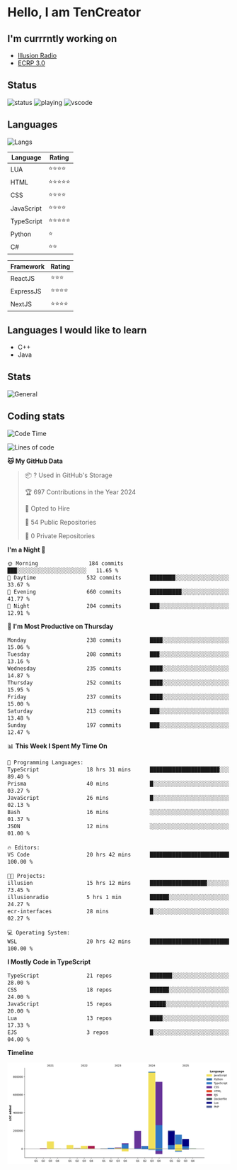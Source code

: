 # Hello, I am TenCreator

## I'm currrntly working on
- [Illusion Radio](https://illusionradio.co.uk/)
- [ECRP 3.0](http://github.com/Emerald-Coast-Roleplay/)

## Status
![status](https://api.statusbadges.me/badge/status/518334475038359555?simple=true&style=for-the-badge)
![playing](https://api.statusbadges.me/badge/playing/518334475038359555?style=for-the-badge)
![vscode](https://api.statusbadges.me/badge/vscode/518334475038359555?style=for-the-badge)

## Languages
![Langs](https://github-readme-stats.vercel.app/api/top-langs/?username=tencreator&layout=compact&theme=radical)


|Language|Rating|
|--------|------|
|LUA|⭐️⭐️⭐️⭐️|
|HTML|⭐️⭐️⭐️⭐️⭐️|
|CSS|⭐️⭐️⭐️⭐️|
|JavaScript|⭐️⭐️⭐️⭐️|
|TypeScript|⭐️⭐️⭐️⭐️⭐️|
|Python|⭐️|
|C#|⭐️⭐️ |

|Framework|Rating|
|--------|------|
|ReactJS|⭐️⭐️⭐|
|ExpressJS|⭐️⭐️⭐️⭐️|
|NextJS|⭐️⭐️⭐⭐️|

## Languages I would like to learn
- C++
- Java

## Stats
![General](https://github-readme-stats.vercel.app/api?username=tencreator&show_icons=true&theme=radical)

## Coding stats

<!--START_SECTION:waka-->
![Code Time](http://img.shields.io/badge/Code%20Time-317%20hrs%2055%20mins-blue)

![Lines of code](https://img.shields.io/badge/From%20Hello%20World%20I%27ve%20Written-1.8%20million%20lines%20of%20code-blue)

**🐱 My GitHub Data** 

> 📦 ? Used in GitHub's Storage 
 > 
> 🏆 697 Contributions in the Year 2024
 > 
> 💼 Opted to Hire
 > 
> 📜 54 Public Repositories 
 > 
> 🔑 0 Private Repositories 
 > 
**I'm a Night 🦉** 

```text
🌞 Morning                184 commits         ███░░░░░░░░░░░░░░░░░░░░░░   11.65 % 
🌆 Daytime                532 commits         ████████░░░░░░░░░░░░░░░░░   33.67 % 
🌃 Evening                660 commits         ██████████░░░░░░░░░░░░░░░   41.77 % 
🌙 Night                  204 commits         ███░░░░░░░░░░░░░░░░░░░░░░   12.91 % 
```
📅 **I'm Most Productive on Thursday** 

```text
Monday                   238 commits         ████░░░░░░░░░░░░░░░░░░░░░   15.06 % 
Tuesday                  208 commits         ███░░░░░░░░░░░░░░░░░░░░░░   13.16 % 
Wednesday                235 commits         ████░░░░░░░░░░░░░░░░░░░░░   14.87 % 
Thursday                 252 commits         ████░░░░░░░░░░░░░░░░░░░░░   15.95 % 
Friday                   237 commits         ████░░░░░░░░░░░░░░░░░░░░░   15.00 % 
Saturday                 213 commits         ███░░░░░░░░░░░░░░░░░░░░░░   13.48 % 
Sunday                   197 commits         ███░░░░░░░░░░░░░░░░░░░░░░   12.47 % 
```


📊 **This Week I Spent My Time On** 

```text
💬 Programming Languages: 
TypeScript               18 hrs 31 mins      ██████████████████████░░░   89.40 % 
Prisma                   40 mins             █░░░░░░░░░░░░░░░░░░░░░░░░   03.27 % 
JavaScript               26 mins             █░░░░░░░░░░░░░░░░░░░░░░░░   02.13 % 
Bash                     16 mins             ░░░░░░░░░░░░░░░░░░░░░░░░░   01.37 % 
JSON                     12 mins             ░░░░░░░░░░░░░░░░░░░░░░░░░   01.00 % 

🔥 Editors: 
VS Code                  20 hrs 42 mins      █████████████████████████   100.00 % 

🐱‍💻 Projects: 
illusion                 15 hrs 12 mins      ██████████████████░░░░░░░   73.45 % 
illusionradio            5 hrs 1 min         ██████░░░░░░░░░░░░░░░░░░░   24.27 % 
ecr-interfaces           28 mins             █░░░░░░░░░░░░░░░░░░░░░░░░   02.27 % 

💻 Operating System: 
WSL                      20 hrs 42 mins      █████████████████████████   100.00 % 
```

**I Mostly Code in TypeScript** 

```text
TypeScript               21 repos            ███████░░░░░░░░░░░░░░░░░░   28.00 % 
CSS                      18 repos            ██████░░░░░░░░░░░░░░░░░░░   24.00 % 
JavaScript               15 repos            █████░░░░░░░░░░░░░░░░░░░░   20.00 % 
Lua                      13 repos            ████░░░░░░░░░░░░░░░░░░░░░   17.33 % 
EJS                      3 repos             █░░░░░░░░░░░░░░░░░░░░░░░░   04.00 % 
```



**Timeline**

![Lines of Code chart](https://raw.githubusercontent.com/tencreator/tencreator/main/assets/bar_graph.png)


<!--END_SECTION:waka-->
